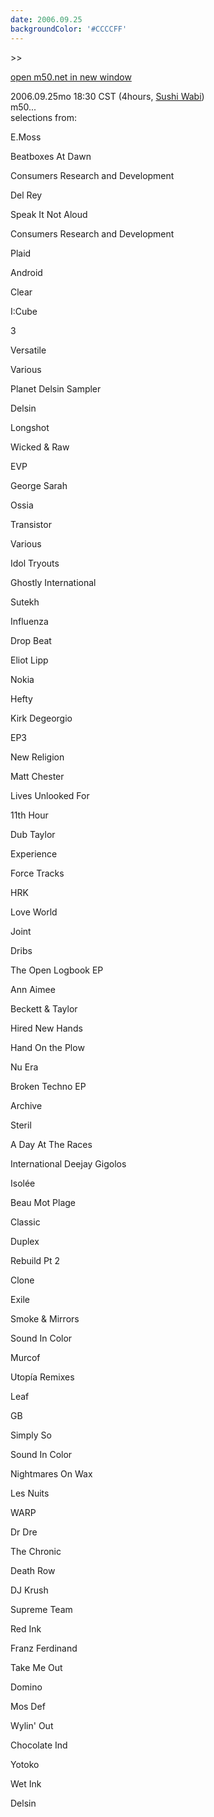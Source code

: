 ```yaml
---
date: 2006.09.25
backgroundColor: '#CCCCFF'
---
```


\>>

[open m50.net in new window](http://m50.net/)

2006.09.25mo 18:30 CST (4hours, [Sushi Wabi](http://www.sushiwabi.com/))  
m50...  
selections from:  

E.Moss

Beatboxes At Dawn

Consumers Research and Development

Del Rey

Speak It Not Aloud

Consumers Research and Development

Plaid

Android

Clear

I:Cube

3

Versatile

Various

Planet Delsin Sampler

Delsin

Longshot

Wicked & Raw

EVP

George Sarah

Ossia

Transistor

Various

Idol Tryouts

Ghostly International

Sutekh

Influenza

Drop Beat

Eliot Lipp

Nokia

Hefty

Kirk Degeorgio

EP3

New Religion

Matt Chester

Lives Unlooked For

11th Hour

Dub Taylor

Experience

Force Tracks

HRK

Love World

Joint

Dribs

The Open Logbook EP

Ann Aimee

Beckett & Taylor

Hired New Hands

Hand On the Plow

Nu Era

Broken Techno EP

Archive

Steril

A Day At The Races

International Deejay Gigolos

Isolée

Beau Mot Plage

Classic

Duplex

Rebuild Pt 2

Clone

Exile

Smoke & Mirrors

Sound In Color

Murcof

Utopía Remixes

Leaf

GB

Simply So

Sound In Color

Nightmares On Wax

Les Nuits

WARP

Dr Dre

The Chronic

Death Row

DJ Krush

Supreme Team

Red Ink

Franz Ferdinand

Take Me Out

Domino

Mos Def

Wylin' Out

Chocolate Ind

Yotoko

Wet Ink

Delsin
